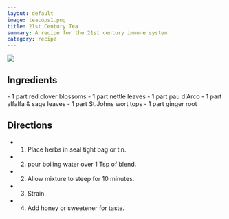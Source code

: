 ```yaml
---
layout: default
image: teacups1.png
title: 21st Century Tea
summary: A recipe for the 21st century immune system
category: recipe
---
```


<img src="{{site.baseurl}}/img/teacups1.png" class="img-resize">

<h2 class="recipe-center">Ingredients</h2>
- 1 part red clover blossoms
- 1 part nettle leaves
- 1 part pau d'Arco
- 1 part alfalfa & sage leaves
- 1 part St.Johns wort tops
- 1 part ginger root

<h2 class="recipe-center">Directions</h2>

- 1. Place herbs in seal tight bag or tin.
- 2. pour boiling water over 1 Tsp of blend.
- 2. Allow mixture to steep for 10 minutes.
- 3. Strain.
- 4. Add honey or sweetener for taste.

